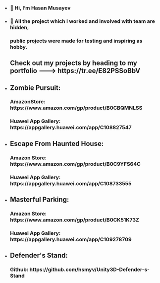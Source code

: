 - <h3>👋 Hi, I’m Hasan Musayev </h3>
- <h3>👀 All the project which I worked and involved with team are hidden,</h3>
  <h3>public projects were made for testing and inspiring as hobby.</h3>
  <h2> Check out my projects by heading to my portfolio ---> https://tr.ee/E82PSSoBbV </h2>
- <h2> Zombie Pursuit: </h2>
  <h3> AmazonStore: https://www.amazon.com/gp/product/B0CBQMNLSS </h3>
  <h3> Huawei App Gallery: https://appgallery.huawei.com/app/C108827547 </h3>

- <h2> Escape From Haunted House: </h2>
  <h3> Amazon Store:  https://www.amazon.com/gp/product/B0C9YFS64C</h3>
  <h3> Huawei App Gallery: https://appgallery.huawei.com/app/C108733555 </h3>

- <h2> Masterful Parking: </h2>
  <h3> Amazon Store:  https://www.amazon.com/gp/product/B0CK51K73Z</h3>
  <h3> Huawei App Gallery: https://appgallery.huawei.com/app/C109278709 </h3>

- <h2> Defender's Stand: </h2>
  <h3> Github:  https://github.com/hsmyv/Unity3D-Defender-s-Stand</h3>

<!---
hsmyv/hsmyv is a ✨ special ✨ repository because its `README.md` (this file) appears on your GitHub profile.
You can click the Preview link to take a look at your changes.
--->
